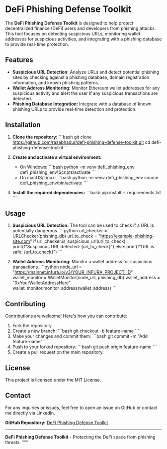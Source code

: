 # DeFi Phishing Defense Toolkit

The **DeFi Phishing Defense Toolkit** is designed to help protect decentralized finance (DeFi) users and developers from phishing attacks. This tool focuses on detecting suspicious URLs, monitoring wallet addresses for suspicious activities, and integrating with a phishing database to provide real-time protection.

## Features

- **Suspicious URL Detection:** Analyze URLs and detect potential phishing sites by checking against a phishing database, domain registration information, and known phishing patterns.
- **Wallet Address Monitoring:** Monitor Ethereum wallet addresses for any suspicious activity and alert the user if any suspicious transactions are detected.
- **Phishing Database Integration:** Integrate with a database of known phishing URLs to provide real-time detection and protection.

## Installation

1. **Clone the repository:**
   \```bash
   git clone https://github.com/razabhadur/defi-phishing-defense-toolkit.git
   cd defi-phishing-defense-toolkit
   \```

2. **Create and activate a virtual environment:**
   - On Windows:
     \```bash
     python -m venv defi_phishing_env
     defi_phishing_env\\Scripts\\activate
     \```
   - On macOS/Linux:
     \```bash
     python -m venv defi_phishing_env
     source defi_phishing_env/bin/activate
     \```

3. **Install the required dependencies:**
   \```bash
   pip install -r requirements.txt
   \```

## Usage

1. **Suspicious URL Detection:**
   The tool can be used to check if a URL is potentially dangerous.
   \```python
   url_checker = URLChecker(phishing_db)
   url_to_check = "https://example-phishing-site.com"
   if url_checker.is_suspicious_url(url_to_check):
       print(f"Suspicious URL detected: {url_to_check}")
   else:
       print(f"URL is safe: {url_to_check}")
   \```

2. **Wallet Address Monitoring:**
   Monitor a wallet address for suspicious transactions.
   \```python
   node_url = "https://mainnet.infura.io/v3/YOUR_INFURA_PROJECT_ID"
   wallet_monitor = WalletMonitor(node_url, phishing_db)
   wallet_address = "0xYourWalletAddressHere"
   wallet_monitor.monitor_address(wallet_address)
   \```

## Contributing

Contributions are welcome! Here's how you can contribute:

1. Fork the repository.
2. Create a new branch:
   \```bash
   git checkout -b feature-name
   \```
3. Make your changes and commit them:
   \```bash
   git commit -m "Add feature-name"
   \```
4. Push to your forked repository:
   \```bash
   git push origin feature-name
   \```
5. Create a pull request on the main repository.

## License

This project is licensed under the MIT License.

## Contact

For any inquiries or issues, feel free to open an issue on GitHub or contact me directly via LinkedIn.

**GitHub Repository:** [DeFi Phishing Defense Toolkit](https://github.com/razabhadur/defi-phishing-defense-toolkit)

---

**DeFi Phishing Defense Toolkit** - Protecting the DeFi space from phishing threats.
"""
